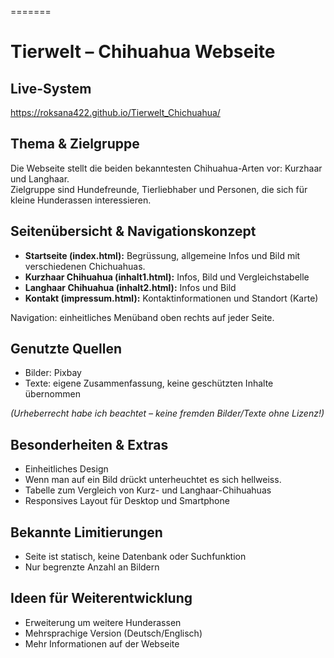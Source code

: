 =======
# Tierwelt – Chihuahua Webseite

##  Live-System
https://roksana422.github.io/Tierwelt_Chichuahua/

## Thema & Zielgruppe
Die Webseite stellt die beiden bekanntesten Chihuahua-Arten vor: Kurzhaar und Langhaar.  
Zielgruppe sind Hundefreunde, Tierliebhaber und Personen, die sich für kleine Hunderassen interessieren.

##  Seitenübersicht & Navigationskonzept
- **Startseite (index.html):** Begrüssung, allgemeine Infos und Bild mit verschiedenen Chichuahuas.
- **Kurzhaar Chihuahua (inhalt1.html):** Infos, Bild und Vergleichstabelle  
- **Langhaar Chihuahua (inhalt2.html):** Infos und Bild 
- **Kontakt (impressum.html):** Kontaktinformationen und Standort (Karte)

Navigation: einheitliches Menüband oben  rechts auf jeder Seite.

##  Genutzte Quellen
- Bilder: Pixbay  
- Texte: eigene Zusammenfassung, keine geschützten Inhalte übernommen  

*(Urheberrecht habe ich beachtet – keine fremden Bilder/Texte ohne Lizenz!)*

##  Besonderheiten & Extras
- Einheitliches Design  
- Wenn man auf ein Bild drückt unterheuchtet es sich hellweiss. 
- Tabelle zum Vergleich von Kurz- und Langhaar-Chihuahuas  
- Responsives Layout für Desktop und Smartphone  

## Bekannte Limitierungen
- Seite ist statisch, keine Datenbank oder Suchfunktion   
- Nur begrenzte Anzahl an Bildern  

## Ideen für Weiterentwicklung
- Erweiterung um weitere Hunderassen  
- Mehrsprachige Version (Deutsch/Englisch)  
- Mehr Informationen auf der Webseite


